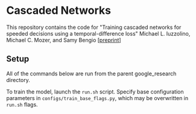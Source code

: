 # Cascaded Networks

This repository contains the code for "Training cascaded networks for speeded decisions using a temporal-difference loss"
Michael L. Iuzzolino, Michael C. Mozer, and Samy Bengio [[preprint]](https://arxiv.org/pdf/2102.09808.pdf)


## Setup
All of the commands below are run from the parent google_research directory. 

To train the model, launch the `run.sh` script. Specify base configuration parameters in `configs/train_base_flags.py`, which may be overwritten in `run.sh` flags.



